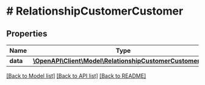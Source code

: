 # # RelationshipCustomerCustomer

## Properties

Name | Type | Description | Notes
------------ | ------------- | ------------- | -------------
**data** | [**\OpenAPI\Client\Model\RelationshipCustomerCustomerData**](RelationshipCustomerCustomerData.md) |  | [optional]

[[Back to Model list]](../../README.md#models) [[Back to API list]](../../README.md#endpoints) [[Back to README]](../../README.md)
